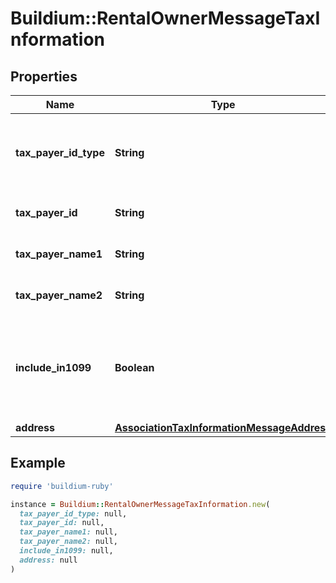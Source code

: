 # Buildium::RentalOwnerMessageTaxInformation

## Properties

| Name | Type | Description | Notes |
| ---- | ---- | ----------- | ----- |
| **tax_payer_id_type** | **String** | Indicates the type of tax payer id being specified in the request. | [optional] |
| **tax_payer_id** | **String** | The tax payer identifier. | [optional] |
| **tax_payer_name1** | **String** | Tax payer name line 1. | [optional] |
| **tax_payer_name2** | **String** | Tax payer name line 2. | [optional] |
| **include_in1099** | **Boolean** | Indicates whether the rental owner should be included in 1099 form generation. | [optional] |
| **address** | [**AssociationTaxInformationMessageAddress**](AssociationTaxInformationMessageAddress.md) |  | [optional] |

## Example

```ruby
require 'buildium-ruby'

instance = Buildium::RentalOwnerMessageTaxInformation.new(
  tax_payer_id_type: null,
  tax_payer_id: null,
  tax_payer_name1: null,
  tax_payer_name2: null,
  include_in1099: null,
  address: null
)
```

